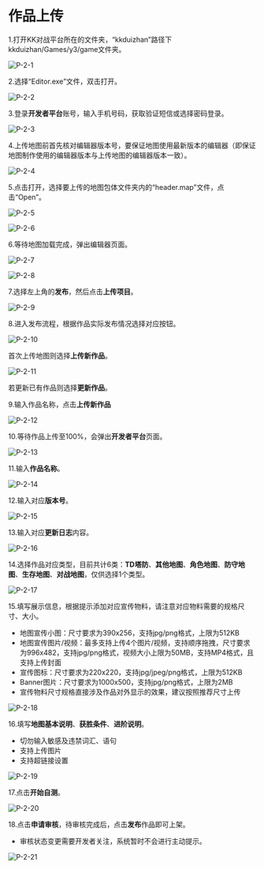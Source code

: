 
# 作品上传

1.打开KK对战平台所在的文件夹，“kkduizhan”路径下 kkduizhan/Games/y3/game文件夹。
 
![P-2-1](./pic/P-2-1.png)

2.选择“Editor.exe”文件，双击打开。
 
![P-2-2](./pic/P-2-2.png)

3.登录**开发者平台**账号，输入手机号码，获取验证短信或选择密码登录。
 
![P-2-3](./pic/P-2-3.png)

4.上传地图前首先核对编辑器版本号，要保证地图使用最新版本的编辑器（即保证地图制作使用的编辑器版本与上传地图的编辑器版本一致）。
 
![P-2-4](./pic/P-2-4.png)

5.点击打开，选择要上传的地图包体文件夹内的“header.map”文件，点击“Open”。
 
![P-2-5](./pic/P-2-5.png)
 
![P-2-6](./pic/P-2-6.png)

6.等待地图加载完成，弹出编辑器页面。
 
![P-2-7](./pic/P-2-7.png)
 
![P-2-8](./pic/P-2-8.png)

7.选择左上角的**发布**，然后点击**上传项目**。
 
![P-2-9](./pic/P-2-9.png)

8.进入发布流程，根据作品实际发布情况选择对应按钮。
 
![P-2-10](./pic/P-2-10.png)

首次上传地图则选择**上传新作品**。
 
![P-2-11](./pic/P-2-11.png)

若更新已有作品则选择**更新作品**。

9.输入作品名称，点击**上传新作品**
 
![P-2-12](./pic/P-2-12.png)

10.等待作品上传至100%，会弹出**开发者平台**页面。
 
![P-2-13](./pic/P-2-13.png)

11.输入**作品名称**。
 
![P-2-14](./pic/P-2-14.png)

12.输入对应**版本号**。
 
![P-2-15](./pic/P-2-15.png)

13.输入对应**更新日志**内容。
 
![P-2-16](./pic/P-2-16.png)

14.选择作品对应类型，目前共计6类：**TD塔防**、**其他地图**、**角色地图**、**防守地图**、**生存地图**、**对战地图**，仅供选择1个类型。
 
![P-2-17](./pic/P-2-17.png)

15.填写展示信息，根据提示添加对应宣传物料，请注意对应物料需要的规格尺寸、大小。
- 地图宣传小图：尺寸要求为390x256，支持jpg/png格式，上限为512KB
- 地图宣传图片/视频：最多支持上传4个图片/视频，支持顺序拖拽，尺寸要求为996x482，支持jpg/png格式，视频大小上限为50MB，支持MP4格式，且支持上传封面
- 宣传图标：尺寸要求为220x220，支持jpg/jpeg/png格式，上限为512KB
- Banner图片：尺寸要求为1000x500，支持jpg/png格式，上限为2MB
- 宣传物料尺寸规格直接涉及作品对外显示的效果，建议按照推荐尺寸上传
 
![P-2-18](./pic/P-2-18.png)

16.填写**地图基本说明**、**获胜条件**、**进阶说明**。
- 切勿输入敏感及违禁词汇、语句
- 支持上传图片
- 支持超链接设置
 
![P-2-19](./pic/P-2-19.png)

17.点击**开始自测**。
 
![P-2-20](./pic/P-2-20.png)

18.点击**申请审核**，待审核完成后，点击**发布**作品即可上架。
- 审核状态变更需要开发者关注，系统暂时不会进行主动提示。
 
![P-2-21](./pic/P-2-21.png)